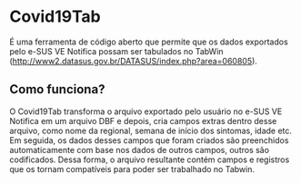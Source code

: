 # **Covid19Tab**
É uma ferramenta de código aberto que permite que os dados exportados pelo e-SUS VE Notifica possam ser tabulados no TabWin (http://www2.datasus.gov.br/DATASUS/index.php?area=060805).

## Como funciona?
O Covid19Tab transforma o arquivo exportado pelo usuário no e-SUS VE Notifica em um arquivo DBF e depois, cria campos extras dentro desse arquivo, como nome da regional, semana de início dos sintomas, idade etc. Em seguida, os dados desses campos que foram criados são preenchidos automaticamente com base nos dados de outros campos, outros são codificados. Dessa forma, o arquivo resultante contém campos e registros que os tornam compatíveis para poder ser trabalhado no Tabwin.
